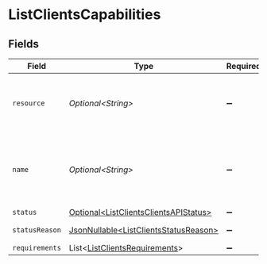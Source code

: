# ListClientsCapabilities


## Fields

| Field                                                                                            | Type                                                                                             | Required                                                                                         | Description                                                                                      | Example                                                                                          |
| ------------------------------------------------------------------------------------------------ | ------------------------------------------------------------------------------------------------ | ------------------------------------------------------------------------------------------------ | ------------------------------------------------------------------------------------------------ | ------------------------------------------------------------------------------------------------ |
| `resource`                                                                                       | *Optional\<String>*                                                                              | :heavy_minus_sign:                                                                               | Always the word `capability` for this resource type.                                             | capability                                                                                       |
| `name`                                                                                           | *Optional\<String>*                                                                              | :heavy_minus_sign:                                                                               | A unique name for this capability like `payments` / `settlements`.                               | payments                                                                                         |
| `status`                                                                                         | [Optional\<ListClientsClientsAPIStatus>](../../models/operations/ListClientsClientsAPIStatus.md) | :heavy_minus_sign:                                                                               | N/A                                                                                              | pending                                                                                          |
| `statusReason`                                                                                   | [JsonNullable\<ListClientsStatusReason>](../../models/operations/ListClientsStatusReason.md)     | :heavy_minus_sign:                                                                               | N/A                                                                                              | requirement-past-due                                                                             |
| `requirements`                                                                                   | List\<[ListClientsRequirements](../../models/operations/ListClientsRequirements.md)>             | :heavy_minus_sign:                                                                               | N/A                                                                                              |                                                                                                  |